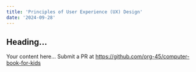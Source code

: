 ```yaml
---
title: 'Principles of User Experience (UX) Design'
date: '2024-09-28'
---
```


## Heading...
Your content here...
Submit a PR at https://github.com/org-45/computer-book-for-kids
